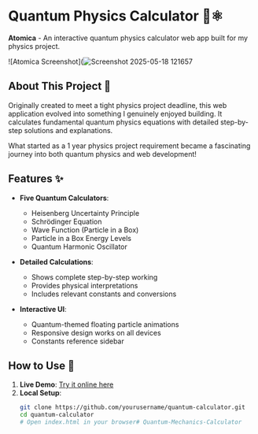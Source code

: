 # Quantum Physics Calculator 🌌⚛️

**Atomica** - An interactive quantum physics calculator web app built for my physics project. 

![Atomica Screenshot](![Screenshot 2025-05-18 121657](https://github.com/user-attachments/assets/e46ca3a1-ea5b-48dd-a852-10b8dbcd4a82)


## About This Project 📖

Originally created to meet a tight physics project deadline, this web application evolved into something I genuinely enjoyed building. It calculates fundamental quantum physics equations with detailed step-by-step solutions and explanations.

What started as a 1 year physics project requirement became a fascinating journey into both quantum physics and web development!

## Features ✨

- **Five Quantum Calculators**:
  - Heisenberg Uncertainty Principle
  - Schrödinger Equation
  - Wave Function (Particle in a Box)
  - Particle in a Box Energy Levels
  - Quantum Harmonic Oscillator

- **Detailed Calculations**:
  - Shows complete step-by-step working
  - Provides physical interpretations
  - Includes relevant constants and conversions

- **Interactive UI**:
  - Quantum-themed floating particle animations
  - Responsive design works on all devices
  - Constants reference sidebar

## How to Use 🚀

1. **Live Demo**: [Try it online here](https://Avika26.github.io/Quantum-Mechanics-Calculator)
2. **Local Setup**:
   ```bash
   git clone https://github.com/yourusername/quantum-calculator.git
   cd quantum-calculator
   # Open index.html in your browser# Quantum-Mechanics-Calculator
